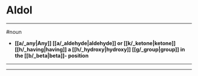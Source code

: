 # Aldol
---
#noun
- **[[a/_any|Any]] [[a/_aldehyde|aldehyde]] or [[k/_ketone|ketone]] [[h/_having|having]] a [[h/_hydroxy|hydroxy]] [[g/_group|group]] in the [[b/_beta|beta]]- position**
---
---
